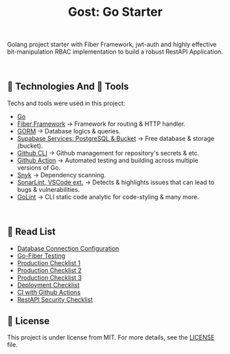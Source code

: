 <h1 align="center">Gost: Go Starter</h1>

<br>

Golang project starter with Fiber Framework, jwt-auth and highly effective bit-manipulation RBAC implementation to build a robust RestAPI Application.

&#xa0;

## :rocket: Technologies And :wrench: Tools

Techs and tools were used in this project:

- [Go](https://go.dev)
- [Fiber Framework](https://docs.gofiber.io/) → Framework for routing & HTTP handler.
- [GORM](https://gorm.io/) → Database logics & queries.
- [Supabase Services: PostgreSQL & Bucket](https://www.supabase.com) → Free database & storage (bucket).
- [Github CLI](https://cli.github.com/) → Github management for repository's secrets & etc.
- [Github Action](https://github.com/features/actions) → Automated testing and building across multiple versions of Go.
- [Snyk](https://app.snyk.io/) → Dependency scanning.
- [SonarLint, VSCode ext.](https://marketplace.visualstudio.com/items?itemName=SonarSource.sonarlint-vscode) → Detects & highlights issues that can lead to bugs & vulnerabilities.
- [GoLint](https://github.com/golang/lint) → CLI static code analytic for code-styling & many more.

&#xa0;

## :closed_book: Read List

- [Database Connection Configuration](https://www.alexedwards.net/blog/configuring-sqldb)
- [Go-Fiber Testing](https://dev.to/koddr/go-fiber-by-examples-testing-the-application-1ldf)
- [Production Checklist 1](https://aleksei-kornev.medium.com/production-readiness-checklist-for-backend-applications-8d2b0c57ccec/)
- [Production Checklist 2](https://github.com/gorrion-io/production-readiness-checklist/)
- [Production Checklist 3](https://www.cockroachlabs.com/docs/cockroachcloud/production-checklist/)
- [Deployment Checklist](https://last9.io/blog/deployment-readiness-checklists/)
- [CI with Github Actions](https://www.alexedwards.net/blog/ci-with-go-and-github-actions)
- [RestAPI Security Checklist](https://roadmap.sh/best-practices/api-security/)

## :memo: License

This project is under license from MIT. For more details, see the [LICENSE](LICENSE) file.

&#xa0;
